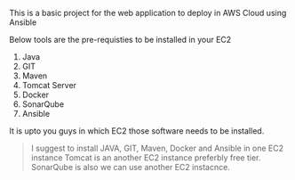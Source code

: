 This is a basic project for the web application to deploy in AWS Cloud using Ansible

Below tools are the pre-requisties to be installed in your EC2
1. Java
2. GIT
3. Maven
4. Tomcat Server 
5. Docker
6. SonarQube
7. Ansible

It is upto you guys in which EC2 those software needs to be installed.

> I suggest to install JAVA, GIT, Maven, Docker and Ansible in one EC2 instance
> Tomcat is an another EC2 instance preferbly free tier.
> SonarQube is also we can use another EC2 instacnce.
